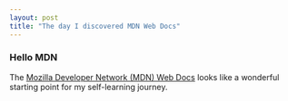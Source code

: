 ```yaml
---
layout: post
title: "The day I discovered MDN Web Docs"
---
```


### Hello MDN

The [Mozilla Developer Network (MDN) Web Docs](https://developer.mozilla.org/en-US/) looks like a wonderful starting point for my self-learning journey. 
